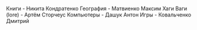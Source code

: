 Книги - Никита Кондратенко
География - Матвиенко Максим 
Хаги Ваги (lore) - Артём Сторчеус
Компьютеры - Дашук Антон
Игры - Ковальченко Дмитрий
